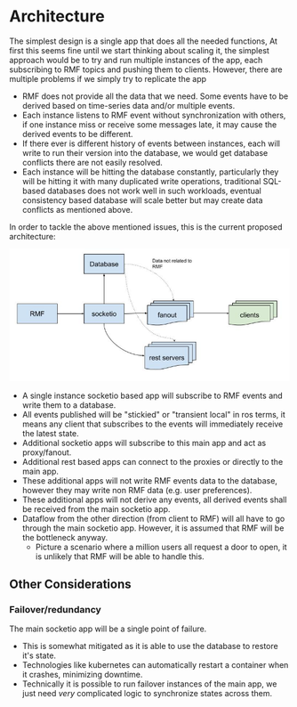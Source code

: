 # Architecture

The simplest design is a single app that does all the needed functions, At first this seems fine until we start thinking about scaling it, the simplest approach would be to try and run multiple instances of the app, each subscribing to RMF topics and pushing them to clients. However, there are multiple problems if we simply try to replicate the app

* RMF does not provide all the data that we need. Some events have to be derived based on time-series data and/or multiple events.
* Each instance listens to RMF event without synchronization with others, if one instance miss or receive some messages late, it may cause the derived events to be different.
* If there ever is different history of events between instances, each will write to run their version into the database, we would get database conflicts there are not easily resolved.
* Each instance will be hitting the database constantly, particularly they will be hitting it with many duplicated write operations, traditional SQL-based databases does not work well in such workloads, eventual consistency based database will scale better but may create data conflicts as mentioned above.

In order to tackle the above mentioned issues, this is the current proposed architecture:

![](dashboard-data-backend-proposal.jpg)

* A single instance socketio based app will subscribe to RMF events and write them to a database.
* All events published will be "stickied" or "transient local" in ros terms, it means any client that subscribes to the events will immediately receive the latest state.
* Additional socketio apps will subscribe to this main app and act as proxy/fanout.
* Additional rest based apps can connect to the proxies or directly to the main app.
* These additional apps will not write RMF events data to the database, however they may write non RMF data (e.g. user preferences).
* These additional apps will not derive any events, all derived events shall be received from the main socketio app.
* Dataflow from the other direction (from client to RMF) will all have to go through the main socketio app. However, it is assumed that RMF will be the bottleneck anyway.
    * Picture a scenario where a million users all request a door to open, it is unlikely that RMF will be able to handle this.

## Other Considerations

### Failover/redundancy
The main socketio app will be a single point of failure.
* This is somewhat mitigated as it is able to use the database to restore it's state.
* Technologies like kubernetes can automatically restart a container when it crashes, minimizing downtime.
* Technically it is possible to run failover instances of the main app, we just need _very_ complicated logic to synchronize states across them.

